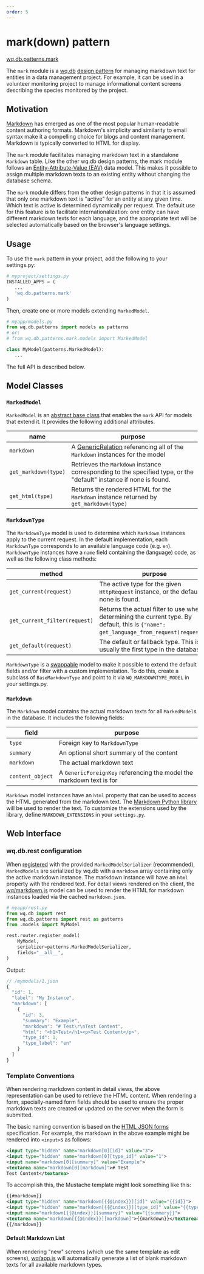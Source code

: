 ```yaml
---
order: 5
---
```


mark(down) pattern
==================

[wq.db.patterns.mark]

The `mark` module is a [wq.db]&nbsp;[design pattern] for managing markdown text for entities in a data management project.  For example, it can be used in a volunteer monitoring project to manage informational content screens describing the species monitored by the project.

## Motivation

[Markdown] has emerged as one of the most popular human-readable content authoring formats.  Markdown's simplicity and similarity to email syntax make it a compelling choice for blogs and content management.  Markdown is typically converted to HTML for display.

The `mark` module facilitates managing markdown text in a standalone `Markdown` table.  Like the other wq.db design patterns, the mark module follows an [Entity-Attribute-Value (EAV)] data model.  This makes it possible to assign multiple markdown texts to an existing entity without changing the database schema.

The `mark` module differs from the other design patterns in that it is assumed that only one markdown text is "active" for an entity at any given time.  Which text is active is determined dynamically per request.  The default use for this feature is to facilitate internationalization: one entity can have different markdown texts for each language, and the appropriate text will be selected automatically based on the browser's language settings.

## Usage

To use the `mark` pattern in your project, add the following to your settings.py:

```python
# myproject/settings.py
INSTALLED_APPS = (
   ...
   'wq.db.patterns.mark'
)
```

Then, create one or more models extending `MarkedModel`.
```python
# myapp/models.py
from wq.db.patterns import models as patterns
# or:
# from wq.db.patterns.mark.models import MarkedModel

class MyModel(patterns.MarkedModel):
   ...
```

The full API is described below.

## Model Classes

### `MarkedModel`
`MarkedModel` is an [abstract base class] that enables the `mark` API for models that extend it.  It provides the following additional attributes.

name | purpose
-----|---------
`markdown` | A [GenericRelation] referencing all of the `Markdown` instances for the model
`get_markdown(type)` | Retrieves the `Markdown` instance corresponding to the specified type, or the "default" instance if none is found.
`get_html(type)` | Returns the rendered HTML for the `Markdown` instance returned by `get_markdown(type)`

### `MarkdownType`

The `MarkdownType` model is used to determine which `Markdown` instances apply to the current request.  In the default implementation, each `MarkdownType` corresponds to an available language code (e.g. `en`).  `MarkdownType` instances have a `name` field containing the (language) code, as well as the following class methods:

method | purpose
------|---------
`get_current(request)` | The active type for the given `HttpRequest` instance, or the default if none is found.
`get_current_filter(request)` | Returns the actual filter to use when determining the current type.  By default, this is `{"name": get_language_from_request(request)}`.
`get_default(request)` | The default or fallback type.  This is usually the first type in the database.

`MarkdownType` is a [swappable] model to make it possible to extend the default fields and/or filter with a custom implementation.  To do this, create a subclass of `BaseMarkdownType` and point to it via `WQ_MARKDOWNTYPE_MODEL` in your settings.py.

### `Markdown`

The `Markdown` model contains the actual markdown texts for all `MarkedModel`s in the database. It includes the following fields:

field | purpose
------|---------
`type` | Foreign key to `MarkdownType`
`summary` | An optional short summary of the content
`markdown` | The actual markdown text
`content_object` | A `GenericForeignKey` referencing the model the markdown text is for

`Markdown` model instances have an `html` property that can be used to access the HTML generated from the markdown text.  The [Markdown Python library] will be used to render the text.  To customize the extensions used by the library, define `MARKDOWN_EXTENSIONS` in your `settings.py`.

## Web Interface

### wq.db.rest configuration
When [registered] with the provided `MarkedModelSerializer` (recommended), `MarkedModels` are serialized by wq.db with a `markdown` array containing only the active markdown instance.  The markdown instance will have an `html` property with the rendered text.  For detail views rendered on the client, the [wq/markdown.js] model can be used to render the HTML for markdown instances loaded via the cached `markdown.json`.

```python
# myapp/rest.py
from wq.db import rest
from wq.db.patterns import rest as patterns
from .models import MyModel

rest.router.register_model(
    MyModel,
    serializer=patterns.MarkedModelSerializer,
    fields="__all__",
)
```

Output:

```javascript
// /mymodels/1.json
{
  "id": 1,
  "label": "My Instance",
  "markdown": [
    {
      "id": 3,
      "summary": "Example",
      "markdown": "# Test\r\nTest Content",
      "html": "<h1>Test</h1><p>Test Content</p>",
      "type_id": 1,
      "type_label": "en"
    }
  ]
}
````

### Template Conventions

When rendering markdown content in detail views, the above representation can be used to retrieve the HTML content.  When rendering a form, specially-named form fields should be used to ensure the proper markdown texts are created or updated on the server when the form is submitted.

The basic naming convention is based on the [HTML JSON forms] specification. For example, the markdown in the above example might be rendered into `<input>`s as follows:

```xml
<input type="hidden" name="markdown[0][id]" value="3">
<input type="hidden" name="markdown[0][type_id]" value="1">
<input name="markdown[0][summary]" value="Example">
<textarea name="markdown[0][markdown]"># Test
Test Content</textarea>
```

To accomplish this, the Mustache template might look something like this:

```xml
{{#markdown}}
<input type="hidden" name="markdown[{{@index}}][id]" value="{{id}}">
<input type="hidden" name="markdown[{{@index}}][type_id]" value="{{type_id}}">
<input name="markdown[{{@index}}][summary]" value="{{summary}}">
<textarea name="markdown[{{@index}}][markdown]">{{markdown}}</textarea>
{{/markdown}}
```

#### Default Markdown List

When rendering "new" screens (which use the same template as edit screens), [wq/app.js] will automatically generate a list of blank markdown texts for all available markdown types.

[wq.db.patterns.mark]: https://github.com/wq/wq.db/blob/master/patterns/mark
[wq.db]: https://wq.io/wq.db
[design pattern]: https://wq.io/docs/about-patterns
[Markdown]: http://daringfireball.net/projects/markdown/syntax
[Entity-Attribute-Value (EAV)]: https://wq.io/docs/eav-vs-relational
[REST API]: https://wq.io/docs/about-rest
[chart]: https://wq.io/docs/chart
[search]: https://wq.io/docs/search
[abstract base class]: https://docs.djangoproject.com/en/1.7/topics/db/models/#abstract-base-classes
[GenericRelation]: https://docs.djangoproject.com/en/1.7/ref/contrib/contenttypes/#django.contrib.contenttypes.fields.GenericRelation
[swappable]: https://github.com/wq/django-swappable-models
[wq/app.js]: https://wq.io/docs/app-js
[Markdown Python library]: https://pythonhosted.org/Markdown/
[wq/markdown.js]: https://wq.io/docs/other-modules
[registered]: https://wq.io/docs/router
[HTML JSON forms]: http://www.w3.org/TR/html-json-forms/
